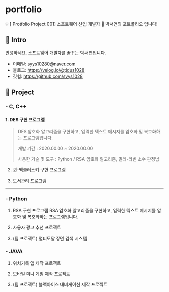 # portfolio
💡 [ Protfolio Project 001] 소프트웨어 신입 개발자 🌱 박서연의 포트폴리오 입니다!


## 📌 Intro
안녕하세요. 소프트웨어 개발자를 꿈꾸는 박서연입니다.
- 이메일: syys10280@naver.com
- 블로그: https://velog.io/@tjdus1028
- 깃헙: https://github.com/syys1028


## 📌 Project
###  - C, C++ 
#### 1. DES 구현 프로그램
>DES 암호화 알고리즘을 구현하고, 입력한 텍스트 메시지를 암호화 및 복호화하는 프로그램입니다.
>
>
>개발 기간 : 2020.00.00 ~ 2020.00.00
>
>사용한 기술 및 도구 :
>Python / RSA 암호화 알고리즘, 밀러-라빈 소수 판정법
   
2. 퀸-맥클러스키 구현 프로그램

3. 도서관리 프로그램

---

###  - Python
1. RSA 구현 프로그램
   RSA 암호화 알고리즘을 구현하고, 입력한 텍스트 메시지를 암호화 및 복호화하는 프로그램입니다.
   
2. 사용자 광고 추천 프로젝트

3. (팀 프로젝트) 멀티모달 장면 검색 시스템 

###  - JAVA 
1. 위치기록 앱 제작 프로젝트

2. 모바일 미니 게임 제작 프로젝트

3. (팀 프로젝트) 블랙아이스 내비게이션 제작 프로젝트
